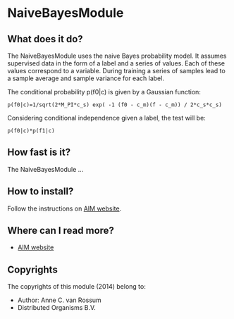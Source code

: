 <!-- Uses markdown syntax for neat display at github. This is the most important thing to your user. Be not afraid that
	you are too long-winded. If you tell someone what the Battacharyya distance is, they probably will appreciate
	that even if they already know. Be also clear about its complexity, say if it is exponential in time or the 
	number of pixels for example. 

	Tips on syntax:
	
	Use pictures:
	  ![picture](https://raw.github.com/git_username/git_repos/master/module_name/some_doc_folder/picture.jpg)

	Use math notation (http://stackoverflow.com/questions/11256433):
	- Experiment on http://latex.codecogs.com/gif.latex?c=\sqrt{E/m} to check your equation
	- Encode the math part c=\sqrt{E/m} on http://www.url-encode-decode.com/urlencode
	- And write it in markdown syntax as:
	   ![equation](http://latex.codecogs.com/gif.latex?c%3D%5Csqrt%7BE%2Fm%7D)
-->

# NaiveBayesModule

## What does it do?

The NaiveBayesModule uses the naive Bayes probability model. It assumes supervised data in the form of a label and a
series of values. Each of these values correspond to a variable. During training a series of samples lead to a sample
average and sample variance for each label.

The conditional probability p(f0|c) is given by a Gaussian function: 

    p(f0|c)=1/sqrt(2*M_PI*c_s) exp( -1 (f0 - c_m)(f - c_m)) / 2*c_s*c_s)

Considering conditional independence given a label, the test will be:

    p(f0|c)*p(f1|c)

## How fast is it?

The NaiveBayesModule ...

## How to install?

Follow the instructions on [AIM website](http://dobots.github.com/aim/). 

## Where can I read more?

* [AIM website](http://dobots.github.com/aim/) 

## Copyrights
The copyrights of this module (2014) belong to:

- Author: Anne C. van Rossum
- Distributed Organisms B.V.

